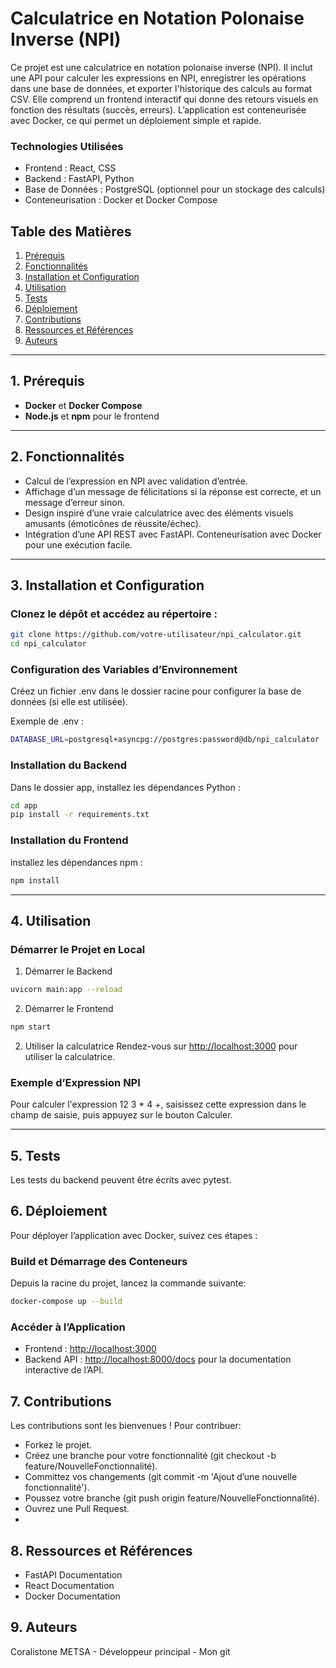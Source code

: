 # Calculatrice en Notation Polonaise Inverse (NPI)

Ce projet est une calculatrice en notation polonaise inverse (NPI). Il inclut une API pour calculer les expressions en NPI, enregistrer les opérations dans une base de données, et exporter l'historique des calculs au format CSV. Elle comprend un frontend interactif qui donne des retours visuels en fonction des résultats (succès, erreurs). L’application est conteneurisée avec Docker, ce qui permet un déploiement simple et rapide.

   ### Technologies Utilisées
* Frontend : React, CSS
* Backend : FastAPI, Python
* Base de Données : PostgreSQL (optionnel pour un stockage des calculs)
* Conteneurisation : Docker et Docker Compose


## Table des Matières 
1. [Prérequis](#prérequis)
2. [Fonctionnalités](##Fonctionnalités)
3. [Installation et Configuration](#installation)
4. [Utilisation](#utilisation)
5. [Tests](#tests)
6. [Déploiement](#déploiement)
7. [Contributions](#contributions)
8. [Ressources et Références](#ressources-et-références)
9. [Auteurs](#auteurs)


---

## 1. Prérequis

- **Docker** et **Docker Compose**
- **Node.js** et **npm** pour le frontend

---

## 2. Fonctionnalités

- Calcul de l’expression en NPI avec validation d’entrée.
-  Affichage d’un message de félicitations si la réponse est correcte, et un message d’erreur sinon.
-  Design inspiré d’une vraie calculatrice avec des éléments visuels amusants (émoticônes de réussite/échec).
-  Intégration d’une API REST avec FastAPI.
Conteneurisation avec Docker pour une exécution facile.


---

## 3. Installation et Configuration

### Clonez le dépôt et accédez au répertoire :

```bash 
git clone https://github.com/votre-utilisateur/npi_calculator.git
cd npi_calculator
``` 
### Configuration des Variables d’Environnement 
Créez un fichier .env dans le dossier racine pour configurer la base de données (si elle est utilisée).

Exemple de .env :
```bash 
DATABASE_URL=postgresql+asyncpg://postgres:password@db/npi_calculator
```
### Installation du Backend
Dans le dossier app, installez les dépendances Python :
```bash 
cd app
pip install -r requirements.txt
```

### Installation du Frontend
 installez les dépendances npm :
```bash 
npm install 
```
--- 

## 4. Utilisation
### Démarrer le Projet en Local
1. Démarrer le Backend
```bash 
uvicorn main:app --reload
```

2. Démarrer le Frontend 
```bash 
npm start 
```
2. Utiliser la calculatrice 
Rendez-vous sur <http://localhost:3000> pour utiliser la calculatrice.
### Exemple d’Expression NPI
Pour calculer l'expression 12 3 * 4 +, saisissez cette expression dans le champ de saisie, puis appuyez sur le bouton Calculer.

--- 

## 5. Tests
Les tests du backend peuvent être écrits avec pytest.

## 6. Déploiement
Pour déployer l’application avec Docker, suivez ces étapes :
### Build et Démarrage des Conteneurs
Depuis la racine du projet, lancez la commande suivante: 
```bash 
docker-compose up --build 
```
### Accéder à l’Application 
- Frontend : <http://localhost:3000>
- Backend API : <http://localhost:8000/docs> pour la documentation interactive de l’API.

## 7. Contributions
Les contributions sont les bienvenues ! Pour contribuer:
- Forkez le projet.
- Créez une branche pour votre fonctionnalité (git checkout -b feature/NouvelleFonctionnalité).
- Committez vos changements (git commit -m 'Ajout d’une nouvelle fonctionnalité').
- Poussez votre branche (git push origin feature/NouvelleFonctionnalité).
- Ouvrez une Pull Request.
- 
## 8. Ressources et Références
- FastAPI Documentation
- React Documentation
- Docker Documentation

## 9. Auteurs
Coralistone METSA - Développeur principal - Mon git





